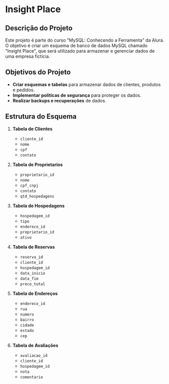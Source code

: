# Insight Place

## Descrição do Projeto
Este projeto é parte do curso "MySQL: Conhecendo a Ferramenta" da Alura. O objetivo é criar um esquema de banco de dados MySQL chamado "Insight Place", que será utilizado para armazenar e gerenciar dados de uma empresa fictícia.

## Objetivos do Projeto
- **Criar esquemas e tabelas** para armazenar dados de clientes, produtos e pedidos.
- **Implementar políticas de segurança** para proteger os dados.
- **Realizar backups e recuperações** de dados.

## Estrutura do Esquema
1. **Tabela de Clientes**
   - `cliente_id`
   - `nome`
   - `cpf`
   - `contato`

2. **Tabela de Proprietarios**
   - `proprietario_id`
   - `nome`
   - `cpf_cnpj`
   - `contato`
   - `qtd_hospedagens`

3. **Tabela de Hospedagens**
   - `hospedagem_id`
   - `tipo`
   - `endereco_id`
   - `proprietario_id`
   - `ativo`

4. **Tabela de Reservas**
   - `reserva_id`
   - `cliente_id`
   - `hospedagem_id`
   - `data_inicio`
   - `data_fim`
   - `preco_total`

5. **Tabela de Endereços**
   - `endereco_id`
   - `rua`
   - `numero`
   - `bairro`
   - `cidade`
   - `estado`
   - `cep`
  
6. **Tabela de Avaliações**
   - `avaliacao_id`
   - `cliente_id`
   - `hospedagem_id`
   - `nota`
   - `comentario`

